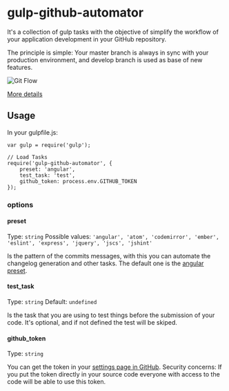 # gulp-github-automator
It's a collection of gulp tasks with the objective of simplify the workflow of your application development in your GitHub repository.

The principle is simple: Your master branch is always in sync with your production environment, and develop branch is used as base of new features.

![Git Flow](http://nvie.com/img/git-model@2x.png)

[More details](http://nvie.com/posts/a-successful-git-branching-model/)

## Usage
In your gulpfile.js:
```
var gulp = require('gulp');

// Load Tasks
require('gulp-github-automator', {
    preset: 'angular',
    test_task: 'test',
    github_token: process.env.GITHUB_TOKEN
});
```

### options

#### preset
Type: `string` Possible values: `'angular', 'atom', 'codemirror', 'ember', 'eslint', 'express', 'jquery', 'jscs', 'jshint'`

Is the pattern of the commits messages, with this you can automate the changelog generation and other tasks. The default one is the [angular preset](https://docs.google.com/document/d/1QrDFcIiPjSLDn3EL15IJygNPiHORgU1_OOAqWjiDU5Y/edit#).

#### test_task
Type: `string` Default: `undefined`

Is the task that you are using to test things before the submission of your code. It's optional, and if not defined the test will be skiped.

#### github_token
Type: `string`

You can get the token in your [settings page in GitHub](https://github.com/settings/tokens/). Security concerns: If you put the token directly in your source code everyone with access to the code will be able to use this token.

